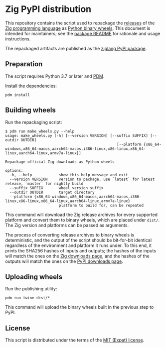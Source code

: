 Zig PyPI distribution
=====================

This repository contains the script used to repackage the [releases][zigdl] of the [Zig programming language][zig] as [Python binary wheels][wheel]. This document is intended for maintainers; see the [package README][pkgreadme] for rationale and usage instructions.

The repackaged artifacts are published as the [ziglang PyPI package][pypi].

[zig]: https://ziglang.org/
[zigdl]: https://ziglang.org/download/
[wheel]: https://github.com/pypa/wheel
[pkgreadme]: README.pypi.md
[pypi]: https://pypi.org/project/ziglang/

Preparation
-----------

The script requires Python 3.7 or later and [PDM](https://pdm.fming.dev/latest/#installation).

Install the dependencies:

```shell
pdm install
```

Building wheels
---------------

Run the repackaging script:

```shell
$ pdm run make_wheels.py --help
usage: make_wheels.py [-h] [--version VERSION] [--suffix SUFFIX] [--outdir OUTDIR]
                                                  [--platform {x86_64-windows,x86_64-macos,aarch64-macos,i386-linux,x86-linux,x86_64-linux,aarch64-linux,armv7a-linux}]

Repackage official Zig downloads as Python wheels

options:
  -h, --help            show this help message and exit
  --version VERSION     version to package, use `latest` for latest release, `master` for nightly build
  --suffix SUFFIX       wheel version suffix
  --outdir OUTDIR       target directory
  --platform {x86_64-windows,x86_64-macos,aarch64-macos,i386-linux,x86-linux,x86_64-linux,aarch64-linux,armv7a-linux}
                        platform to build for, can be repeated
```

This command will download the Zig release archives for every supported platform and convert them to binary wheels, which are placed under `dist/`. The Zig version and platforms can be passed as arguments.

The process of converting release archives to binary wheels is deterministic, and the output of the script should be bit-for-bit identical regardless of the environment and platform it runs under. To this end, it prints the SHA256 hashes of inputs and outputs; the hashes of the inputs will match the ones on the [Zig downloads page][zigdl], and the hashes of the outputs will match the ones on the [PyPI downloads page][pypidl].

[pypidl]: https://pypi.org/project/ziglang/#files

Uploading wheels
----------------

Run the publishing utility:

```shell
pdm run twine dist/*
```

This command will upload the binary wheels built in the previous step to PyPI.

License
-------

This script is distributed under the terms of the [MIT (Expat) license](LICENSE.txt).
